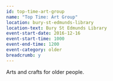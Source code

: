 ```yaml
---
id: top-time-art-group
name: "Top Time: Art Group"
location: bury-st-edmunds-library
location-text: Bury St Edmunds Library
event-start-date: 2016-12-16
event-start-time: 1000
event-end-time: 1200
event-category: older
breadcrumb: y
---
```


Arts and crafts for older people.
